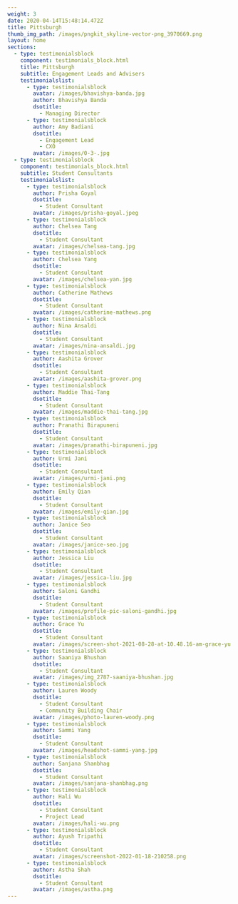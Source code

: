 ```yaml
---
weight: 3
date: 2020-04-14T15:48:14.472Z
title: Pittsburgh
thumb_img_path: /images/pngkit_skyline-vector-png_3970669.png
layout: home
sections:
  - type: testimonialsblock
    component: testimonials_block.html
    title: Pittsburgh
    subtitle: Engagement Leads and Advisers
    testimonialslist:
      - type: testimonialsblock
        avatar: /images/bhavishya-banda.jpg
        author: Bhavishya Banda
        dsotitle:
          - Managing Director
      - type: testimonialsblock
        author: Amy Badiani
        dsotitle:
          - Engagement Lead
          - CXO
        avatar: /images/0-3-.jpg
  - type: testimonialsblock
    component: testimonials_block.html
    subtitle: Student Consultants
    testimonialslist:
      - type: testimonialsblock
        author: Prisha Goyal
        dsotitle:
          - Student Consultant
        avatar: /images/prisha-goyal.jpeg
      - type: testimonialsblock
        author: Chelsea Tang
        dsotitle:
          - Student Consultant
        avatar: /images/chelsea-tang.jpg
      - type: testimonialsblock
        author: Chelsea Yang
        dsotitle:
          - Student Consultant
        avatar: /images/chelsea-yan.jpg
      - type: testimonialsblock
        author: Catherine Mathews
        dsotitle:
          - Student Consultant
        avatar: /images/catherine-mathews.png
      - type: testimonialsblock
        author: Nina Ansaldi
        dsotitle:
          - Student Consultant
        avatar: /images/nina-ansaldi.jpg
      - type: testimonialsblock
        author: Aashita Grover
        dsotitle:
          - Student Consultant
        avatar: /images/aashita-grover.png
      - type: testimonialsblock
        author: Maddie Thai-Tang
        dsotitle:
          - Student Consultant
        avatar: /images/maddie-thai-tang.jpg
      - type: testimonialsblock
        author: Pranathi Birapuneni
        dsotitle:
          - Student Consultant
        avatar: /images/pranathi-birapuneni.jpg
      - type: testimonialsblock
        author: Urmi Jani
        dsotitle:
          - Student Consultant
        avatar: /images/urmi-jani.png
      - type: testimonialsblock
        author: Emily Qian
        dsotitle:
          - Student Consultant
        avatar: /images/emily-qian.jpg
      - type: testimonialsblock
        author: Janice Seo
        dsotitle:
          - Student Consultant
        avatar: /images/janice-seo.jpg
      - type: testimonialsblock
        author: Jessica Liu
        dsotitle:
          - Student Consultant
        avatar: /images/jessica-liu.jpg
      - type: testimonialsblock
        author: Saloni Gandhi
        dsotitle:
          - Student Consultant
        avatar: /images/profile-pic-saloni-gandhi.jpg
      - type: testimonialsblock
        author: Grace Yu
        dsotitle:
          - Student Consultant
        avatar: /images/screen-shot-2021-08-28-at-10.48.16-am-grace-yu.png
      - type: testimonialsblock
        author: Saaniya Bhushan
        dsotitle:
          - Student Consultant
        avatar: /images/img_2787-saaniya-bhushan.jpg
      - type: testimonialsblock
        author: Lauren Woody
        dsotitle:
          - Student Consultant
          - Community Building Chair
        avatar: /images/photo-lauren-woody.png
      - type: testimonialsblock
        author: Sammi Yang
        dsotitle:
          - Student Consultant
        avatar: /images/headshot-sammi-yang.jpg
      - type: testimonialsblock
        author: Sanjana Shanbhag
        dsotitle:
          - Student Consultant
        avatar: /images/sanjana-shanbhag.png
      - type: testimonialsblock
        author: Hali Wu
        dsotitle:
          - Student Consultant
          - Project Lead
        avatar: /images/hali-wu.png
      - type: testimonialsblock
        author: Ayush Tripathi
        dsotitle:
          - Student Consultant
        avatar: /images/screenshot-2022-01-18-210258.png
      - type: testimonialsblock
        author: Astha Shah
        dsotitle:
          - Student Consultant
        avatar: /images/astha.png
---
```

